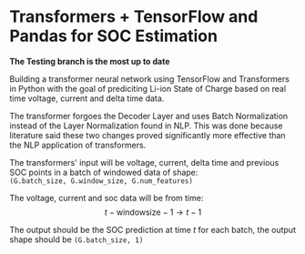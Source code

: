# Transformers + TensorFlow and Pandas for SOC Estimation

**The Testing branch is the most up to date**

Building a transformer neural network using TensorFlow and Transformers in Python with the goal of prediciting Li-ion State of Charge based on real time voltage, current and delta time data.

The transformer forgoes the Decoder Layer and uses Batch Normalization instead of the Layer Normalization found in NLP.
This was done because literature said these two changes proved significantly more effective than the NLP application of transformers.

The transformers' input will be voltage, current, delta time and previous SOC points in a batch of windowed data of shape:<br>
```(G.batch_size, G.window_size, G.num_features)```

The voltage, current and soc data will be from time: $$t - \text{windowsize} - 1 \rightarrow t - 1$$

The output should be the SOC prediction at time $t$ for each batch, the output shape should be `(G.batch_size, 1)`
